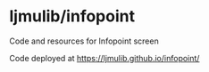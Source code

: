 # ljmulib/infopoint
Code and resources for Infopoint screen

Code deployed at https://ljmulib.github.io/infopoint/
